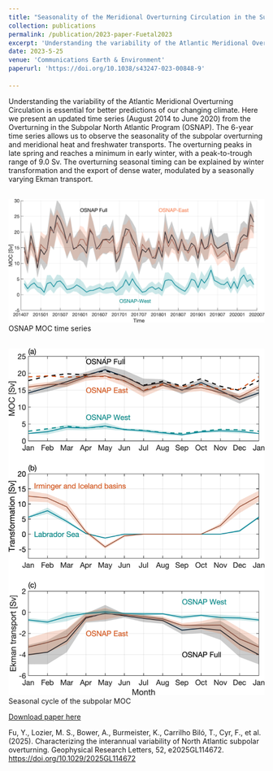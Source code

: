 ```yaml
---
title: "Seasonality of the Meridional Overturning Circulation in the Subpolar North Atlantic"
collection: publications
permalink: /publication/2023-paper-Fuetal2023
excerpt: 'Understanding the variability of the Atlantic Meridional Overturning Circulation is essential for better predictions of our changing climate. Here we present an updated time series (August 2014 to June 2020) from the Overturning in the Subpolar North Atlantic Program (OSNAP). The 6-year time series allows us to observe the seasonality of the subpolar overturning and meridional heat and freshwater transports. The overturning peaks in late spring and reaches a minimum in early winter, with a peak-to-trough range of 9.0 Sv. The overturning seasonal timing can be explained by winter transformation and the export of dense water, modulated by a seasonally varying Ekman transport.'
date: 2023-5-25
venue: 'Communications Earth & Environment'
paperurl: 'https://doi.org/10.1038/s43247-023-00848-9'

---
```


Understanding the variability of the Atlantic Meridional Overturning Circulation is essential for better predictions of our changing climate. Here we present an updated time series (August 2014 to June 2020) from the Overturning in the Subpolar North Atlantic Program (OSNAP). The 6-year time series allows us to observe the seasonality of the subpolar overturning and meridional heat and freshwater transports. The overturning peaks in late spring and reaches a minimum in early winter, with a peak-to-trough range of 9.0 Sv. The overturning seasonal timing can be explained by winter transformation and the export of dense water, modulated by a seasonally varying Ekman transport.

<br/><img width="660" src='/images/Fu2023fig1.jpg'><br/>
OSNAP MOC time series

<br/><img width="550" src='/images/Fu2023fig2.jpg'><br/>
Seasonal cycle of the subpolar MOC

[Download paper here](http://fuyao5411.github.io/papers/Fu2023.pdf)

Fu, Y., Lozier, M. S., Bower, A., Burmeister, K., Carrilho Biló, T., Cyr, F., et al. (2025). Characterizing the interannual variability of North Atlantic subpolar overturning. Geophysical Research Letters, 52, e2025GL114672. https://doi.org/10.1029/2025GL114672